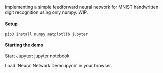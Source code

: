 Implementing a simple feedforward neural network for MNIST handwritten digit recognition using only numpy. WIP.

#### Setup
    pip3 install numpy matplotlib jupyter

#### Starting the demo

Start Jupyter:
    jupyter notebook

Load 'Neural Network Demo.ipynb' in your browser.

